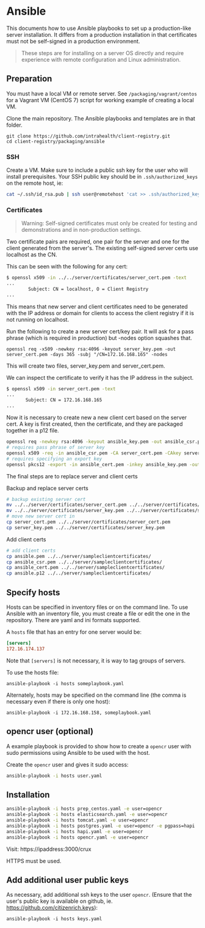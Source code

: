 # Ansible

This documents how to use Ansible playbooks to set up a production-like server installation. It differs from a production installation in that certificates must not be self-signed in a production environment.

> These steps are for installing on a server OS directly and require experience with remote configuration and Linux administration.

## Preparation

You must have a local VM or remote server. See `/packaging/vagrant/centos` for a Vagrant VM (CentOS 7) script for working example of creating a local VM.

Clone the main repository. The Ansible playbooks and templates are in that folder.

```
git clone https://github.com/intrahealth/client-registry.git
cd client-registry/packaging/ansible
```

### SSH

Create a VM. Make sure to include a public ssh key for the user who will install prerequisites. Your SSH public key should be in `.ssh/authorized_keys` on the remote host, ie:
```sh
cat ~/.ssh/id_rsa.pub | ssh user@remotehost 'cat >> .ssh/authorized_keys'
```

### Certificates

> Warning: Self-signed certificates must only be created for testing and demonstrations and in non-production settings.

Two certificate pairs are required, one pair for the server and one for the client generated from the server's. The existing self-signed server certs use localhost as the CN.

This can be seen with the following for any cert:
```sh
$ openssl x509 -in ../../server/certificates/server_cert.pem -text
...
        Subject: CN = localhost, O = Client Registry
...
```

This means that new server and client certificates need to be generated with the IP address or domain for clients to access the client registry if it is not running on localhost.

Run the following to create a new server cert/key pair. It will ask for a pass phrase (which is required in production) but -nodes option squashes that.
```
openssl req -x509 -newkey rsa:4096 -keyout server_key.pem -out server_cert.pem -days 365 -subj "/CN=172.16.168.165" -nodes
```

This will create two files, server_key.pem and server_cert.pem.

We can inspect the certificate to verify it has the IP address in the subject.
```sh
$ openssl x509 -in server_cert.pem -text
...
       Subject: CN = 172.16.168.165
...
```

Now it is necessary to create new a new client cert based on the server cert. A key is first created, then the certificate, and they are packaged together in a p12 file.

```sh
openssl req -newkey rsa:4096 -keyout ansible_key.pem -out ansible_csr.pem -nodes -days 365 -subj "/CN=ansible"
# requires pass phrase of server key
openssl x509 -req -in ansible_csr.pem -CA server_cert.pem -CAkey server_key.pem -out ansible_cert.pem -set_serial 01 -days 36500
# requires specifying an export key
openssl pkcs12 -export -in ansible_cert.pem -inkey ansible_key.pem -out ansible.p12
```

The final steps are to replace server and client certs

Backup and replace server certs
```sh
# backup existing server cert
mv ../../server/certificates/server_cert.pem ../../server/certificates/server_cert.pem.bak
mv ../../server/certificates/server_key.pem ../../server/certificates/server_key.pem.bak
# move new server cert in
cp server_cert.pem ../../server/certificates/server_cert.pem
cp server_key.pem ../../server/certificates/server_key.pem
```

Add client certs
```sh
# add client certs
cp ansible.pem ../../server/sampleclientcertificates/
cp ansible_csr.pem ../../server/sampleclientcertificates/
cp ansible_cert.pem ../../server/sampleclientcertificates/
cp ansible.p12 ../../server/sampleclientcertificates/
```

## Specify hosts

Hosts can be specified in inventory files or on the command line. To use Ansible with an inventory file, you must create a file or edit the one in the repository. There are yaml and ini formats supported.

A `hosts` file that has an entry for one server would be:
```ini
[servers]
172.16.174.137
```

Note that `[servers]` is not necessary, it is way to tag groups of servers.

To use the hosts file:
```
ansible-playbook -i hosts someplaybook.yaml
```

Alternately, hosts may be specified on the command line (the comma is necessary even if there is only one host):
```
ansible-playbook -i 172.16.168.158, someplaybook.yaml
```

## opencr user (optional)

A example playbook is provided to show how to create a `opencr` user with sudo permissions using Ansible to be used with the host. 

Create the `opencr` user and gives it sudo access:
```sh
ansible-playbook -i hosts user.yaml
```

## Installation

```sh 
ansible-playbook -i hosts prep_centos.yaml -e user=opencr
ansible-playbook -i hosts elasticsearch.yaml -e user=opencr
ansible-playbook -i hosts tomcat.yaml -e user=opencr
ansible-playbook -i hosts postgres.yaml -e user=opencr -e pgpass=hapi
ansible-playbook -i hosts hapi.yaml -e user=opencr
ansible-playbook -i hosts opencr.yaml -e user=opencr
```

Visit: https://ipaddress:3000/crux

HTTPS must be used.


## Add additional user public keys

As necessary, add additional ssh keys to the user `opencr`. (Ensure that the user's public key is available on github, ie. https://github.com/citizenrich.keys):
```
ansible-playbook -i hosts keys.yaml
```